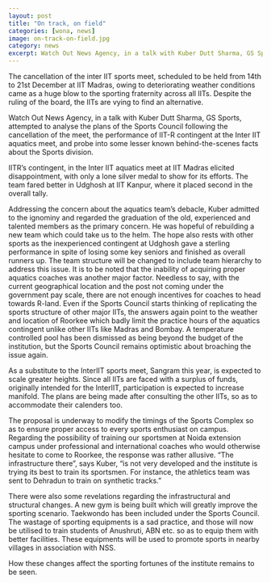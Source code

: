 ```yaml
---
layout: post
title: "On track, on field"
categories: [wona, news]
image: on-track-on-field.jpg
category: news
excerpt: Watch Out News Agency, in a talk with Kuber Dutt Sharma, GS Sports, attempted to analyse the plans of the Sports Council following the cancellation of the meet, the performance of IIT-R contingent at the Inter IIT aquatics meet, and probe into some lesser known behind-the-scenes facts about the Sports division.
---
```

The cancellation of the inter IIT sports meet, scheduled to be held from 14th to 21st December at IIT Madras, 
owing to deteriorating weather conditions came as a huge blow to the sporting fraternity across all IITs. 
Despite the ruling of the board, the IITs are vying to find an alternative.  

Watch Out News Agency, in a talk with Kuber Dutt Sharma, GS Sports, attempted to analyse the plans of the 
Sports Council following the cancellation of the meet, the performance of IIT-R contingent at the Inter IIT 
aquatics meet, and probe into some lesser known behind-the-scenes facts about the Sports division.

IITR’s contingent, in the Inter IIT aquatics meet at IIT Madras elicited disappointment, with only a lone silver 
medal to show for its efforts. The team fared better in Udghosh at IIT Kanpur, where it placed second in the 
overall tally.  

Addressing the concern about the aquatics team’s debacle, Kuber admitted to the ignominy and regarded the 
graduation of the old, experienced and talented members as the primary concern. He was hopeful of 
rebuilding a new team which could take us to the helm. The hope also rests with other sports as the 
inexperienced contingent at Udghosh gave a sterling performance in spite of losing some key seniors and 
finished as overall runners up. The team structure will be changed to include team hierarchy to address this 
issue. It is to be noted that the inability of acquiring proper aquatics coaches was another major factor. 
Needless to say, with the current geographical location and the post not coming under the government pay 
scale, there are not enough incentives for coaches to head towards R-land. Even if the Sports Council starts 
thinking of replicating the sports structure of other major IITs, the answers again point to the weather and 
location of Roorkee which badly limit the practice hours of the aquatics contingent unlike other IITs like 
Madras and Bombay. A temperature controlled pool has been dismissed as being beyond the budget of the 
institution, but the Sports Council remains optimistic about broaching the issue again.   

As a substitute to the InterIIT sports meet, Sangram this year, is expected to scale greater heights.  Since all IITs are faced with a surplus of funds, originally intended for the InterIIT, participation is expected to increase manifold. The plans are being made after consulting the other IITs, so as to accommodate their calenders too. 

The proposal is underway to modify the timings of the Sports Complex so as to ensure proper access to every 
sports enthusiast on campus. Regarding the possibility of training our sportsmen at Noida extension campus 
under professional and international coaches who would otherwise hesitate to come to Roorkee, the response 
was rather allusive. “The infrastructure there”, says Kuber, “is not very developed and the institute is trying its best to train its sportsmen. For instance, the athletics team was sent to Dehradun to train on synthetic tracks.”

There were also some revelations regarding the infrastructural and structural changes. A new gym is being 
built which will greatly improve the sporting scenario. Taekwondo has been included under the Sports Council. 
The wastage of sporting equipments is a sad practice, and those will now be utilised to train students of 
Anushruti, ABN etc. so as to equip them with better facilities. These equipments will be used to promote 
sports in nearby villages in association with NSS.

How these changes affect the sporting fortunes of the institute remains to be seen.

